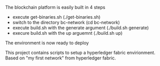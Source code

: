 The blockchain platform is easily built in 4 steps
- execute get-binaries.sh (./get-binaries.sh)
- switch to the directory bc-network (cd bc-network)
- execute build.sh with the generate argument (./build.sh generate)
- execure build.sh with the up arguemnt (./build.sh up)

The environment is now ready to deploy


This project contains scripts to setup a hyperledger fabric envirionment.
Based on "my first network" from hyperledger fabric.